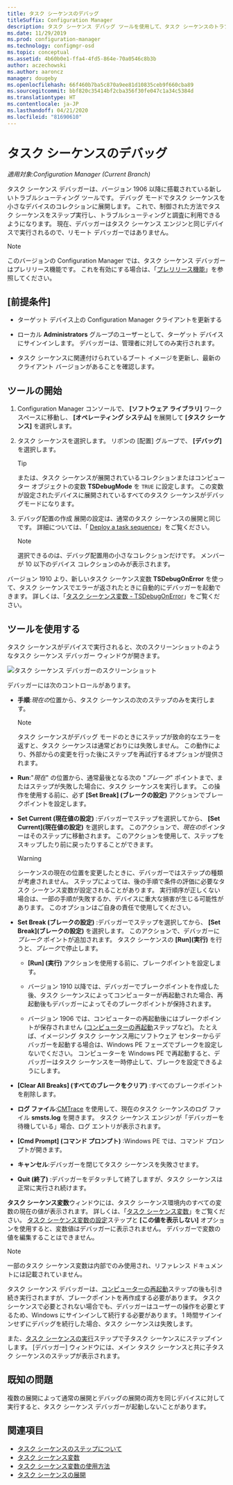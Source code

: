 ```yaml
---
title: タスク シーケンスのデバッグ
titleSuffix: Configuration Manager
description: タスク シーケンス デバッグ ツールを使用して、タスク シーケンスのトラブルシューティングを行います。
ms.date: 11/29/2019
ms.prod: configuration-manager
ms.technology: configmgr-osd
ms.topic: conceptual
ms.assetid: 4b60b0e1-ffa4-4fd5-864e-70a0546c8b3b
author: aczechowski
ms.author: aaroncz
manager: dougeby
ms.openlocfilehash: 66f460b7ba5c870a9ee81d10835ceb9f660cba89
ms.sourcegitcommit: bbf820c35414bf2cba356f30fe047c1a34c5384d
ms.translationtype: HT
ms.contentlocale: ja-JP
ms.lasthandoff: 04/21/2020
ms.locfileid: "81690610"
---
```

# <a name="debug-a-task-sequence"></a>タスク シーケンスのデバッグ

*適用対象:Configuration Manager (Current Branch)*

<!--3612274-->

タスク シーケンス デバッガーは、バージョン 1906 以降に搭載されている新しいトラブルシューティング ツールです。 デバッグ モードでタスク シーケンスを小さなデバイスのコレクションに展開します。 これで、制御された方法でタスク シーケンスをステップ実行し、トラブルシューティングと調査に利用できるようになります。 現在、デバッガーはタスク シーケンス エンジンと同じデバイスで実行されるので、リモート デバッガーではありません。

> [!Note]  
> このバージョンの Configuration Manager では、タスク シーケンス デバッガーはプレリリース機能です。 これを有効にする場合は、「[プレリリース機能](../../core/servers/manage/pre-release-features.md)」を参照してください。  


## <a name="prerequisites"></a>[前提条件]

- ターゲット デバイス上の Configuration Manager クライアントを更新する

- ローカル **Administrators** グループのユーザーとして、ターゲット デバイスにサインインします。 デバッガーは、管理者に対してのみ実行されます。

- タスク シーケンスに関連付けられているブート イメージを更新し、最新のクライアント バージョンがあることを確認します。


## <a name="start-the-tool"></a>ツールの開始

1. Configuration Manager コンソールで、 **[ソフトウェア ライブラリ]** ワークスペースに移動し、 **[オペレーティング システム]** を展開して **[タスク シーケンス]** を選択します。

1. タスク シーケンスを選択します。 リボンの [配置] グループで、 **[デバッグ]** を選択します。

    > [!Tip]  
    > または、タスク シーケンスが展開されているコレクションまたはコンピューター オブジェクトの変数 **TSDebugMode** を `TRUE` に設定します。 この変数が設定されたデバイスに展開されているすべてのタスク シーケンスがデバッグモードになります。

1. デバッグ配置の作成 展開の設定は、通常のタスク シーケンスの展開と同じです。 詳細については、「 [Deploy a task sequence](deploy-a-task-sequence.md#process)」をご覧ください。

    > [!Note]  
    > 選択できるのは、デバッグ配置用の小さなコレクションだけです。 メンバーが 10 以下のデバイス コレクションのみが表示されます。

バージョン 1910 より、新しいタスク シーケンス変数 **TSDebugOnError** を使って、タスク シーケンスでエラーが返されたときに自動的にデバッガーを起動できます。<!-- 5012536 --> 詳しくは、「[タスク シーケンス変数 - TSDebugOnError](../understand/task-sequence-variables.md#TSDebugOnError)」をご覧ください。

## <a name="use-the-tool"></a>ツールを使用する

タスク シーケンスがデバイスで実行されると、次のスクリーンショットのようなタスク シーケンス デバッガー ウィンドウが開きます。

![タスク シーケンス デバッガーのスクリーンショット](media/3612274-tsdebug.png)

デバッガーには次のコントロールがあります。

- **手順**:*現在の*位置から、タスク シーケンスの次のステップのみを実行します。  

    > [!Note]  
    > タスク シーケンスがデバッグ モードのときにステップが致命的なエラーを返すと、タスク シーケンスは通常どおりには失敗しません。 この動作により、外部からの変更を行った後にステップを再試行するオプションが提供されます。

- **Run**:"*現在*" の位置から、通常最後となる次の "*ブレーク*" ポイントまで、またはステップが失敗した場合に、タスク シーケンスを実行します。 この操作を使用する前に、必ず **[Set Break] (ブレークの設定)** アクションでブレークポイントを設定します。

- **Set Current (現在値の設定)** :デバッガーでステップを選択してから、 **[Set Current]\(現在値の設定\)** を選択します。 このアクションで、*現在の*ポインターはそのステップに移動されます。 このアクションを使用して、ステップをスキップしたり前に戻ったりすることができます。  

    > [!Warning]  
    > シーケンスの現在の位置を変更したときに、デバッガーではステップの種類が考慮されません。 ステップによっては、後の手順で条件の評価に必要なタスク シーケンス変数が設定されることがあります。 実行順序が正しくない場合は、一部の手順が失敗するか、デバイスに重大な損害が生じる可能性があります。 このオプションはご自身の責任で使用してください。  

- **Set Break (ブレークの設定)** :デバッガーでステップを選択してから、 **[Set Break]\(ブレークの設定\)** を選択します。 このアクションで、デバッガーに*ブレーク* ポイントが追加されます。 タスク シーケンスの **[Run]\(実行\)** を行うと、*ブレーク*で停止します。  

    - **[Run] (実行)** アクションを使用する前に、ブレークポイントを設定します。

    - バージョン 1910 以降では、デバッガーでブレークポイントを作成した後、タスク シーケンスによってコンピューターが再起動された場合、再起動後もデバッガーによってそのブレークポイントが保持されます。<!-- 5012509 -->

    - バージョン 1906 では、コンピューターの再起動後にはブレークポイントが保存されません ([コンピューターの再起動](../understand/task-sequence-steps.md#BKMK_RestartComputer)ステップなど)。 たとえば、イメージング タスク シーケンス用にソフトウェア センターからデバッガーを起動する場合は、Windows PE フェーズでブレークを設定しないでください。 コンピューターを Windows PE で再起動すると、デバッガーはタスク シーケンスを一時停止して、ブレークを設定できるようにします。

- **[Clear All Breaks] (すべてのブレークをクリア)** :すべてのブレークポイントを削除します。

- **ログ ファイル**:[CMTrace](../../core/support/cmtrace.md) を使用して、現在のタスク シーケンスのログ ファイル **smsts.log** を開きます。 タスク シーケンス エンジンが「デバッガーを待機している」場合、ログ エントリが表示されます。

- **[Cmd Prompt] (コマンド プロンプト)** :Windows PE では、コマンド プロンプトが開きます。

- **キャンセル**:デバッガーを閉じてタスク シーケンスを失敗させます。

- **Quit (終了)** :デバッガーをデタッチして終了しますが、タスク シーケンスは正常に実行され続けます。

**タスク シーケンス変数**ウィンドウには、タスク シーケンス環境内のすべての変数の現在の値が表示されます。 詳しくは、「[タスク シーケンス変数](../understand/task-sequence-variables.md)」をご覧ください。 [タスク シーケンス変数の設定](../understand/task-sequence-steps.md#BKMK_SetTaskSequenceVariable)ステップと **[この値を表示しない]** オプションを使用すると、変数値はデバッガーに表示されません。 デバッガーで変数の値を編集することはできません。

> [!Note]
> 一部のタスク シーケンス変数は内部でのみ使用され、リファレンス ドキュメントには記載されていません。

タスク シーケンス デバッガーは、[コンピューターの再起動](../understand/task-sequence-steps.md#BKMK_RestartComputer)ステップの後も引き続き実行されますが、ブレークポイントを再作成する必要があります。 タスク シーケンスで必要とされない場合でも、デバッガーはユーザーの操作を必要とするため、Windows にサインインして続行する必要があります。 1 時間サインインせずにデバッグを続行した場合、タスク シーケンスは失敗します。

また、[タスク シーケンスの実行](../understand/task-sequence-steps.md#child-task-sequence)ステップで子タスク シーケンスにステップインします。 [デバッガー] ウィンドウには、メイン タスク シーケンスと共に子タスク シーケンスのステップが表示されます。


## <a name="known-issues"></a>既知の問題

複数の展開によって通常の展開とデバッグの展開の両方を同じデバイスに対して実行すると、タスク シーケンス デバッガーが起動しないことがあります。


## <a name="see-also"></a>関連項目

- [タスク シーケンスのステップについて](../understand/task-sequence-steps.md)
- [タスク シーケンス変数](../understand/task-sequence-variables.md)
- [タスク シーケンス変数の使用方法](../understand/using-task-sequence-variables.md)
- [タスク シーケンスの展開](deploy-a-task-sequence.md)
